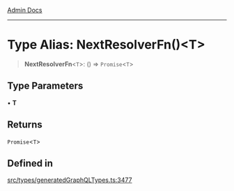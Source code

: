 [Admin Docs](/)

***

# Type Alias: NextResolverFn()\<T\>

> **NextResolverFn**\<`T`\>: () => `Promise`\<`T`\>

## Type Parameters

• **T**

## Returns

`Promise`\<`T`\>

## Defined in

[src/types/generatedGraphQLTypes.ts:3477](https://github.com/Suyash878/talawa-api/blob/cfd688207611ba245c99edd8dbaccb2cdbf6a043/src/types/generatedGraphQLTypes.ts#L3477)
